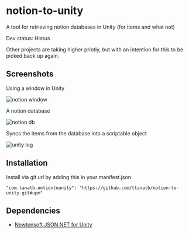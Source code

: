 # notion-to-unity
A tool for retrieving notion databases in Unity (for items and what not)

Dev status: Hiatus

Other projects are taking higher priotiy, but with an intention for this to be picked back up again.

## Screenshots
Using a window in Unity

![notion window](https://user-images.githubusercontent.com/14023901/168694054-c3b7b52f-adbb-4ac4-aa7f-db1fe2770c78.PNG)

A notion database

![notion db](https://user-images.githubusercontent.com/14023901/168694036-2a25269a-b1cb-433a-b53f-5eb61ac2912b.PNG)

Syncs the items from the database into a scriptable object

![unity log](https://user-images.githubusercontent.com/14023901/168694048-25097a04-2eaa-4145-a53e-f039d61d468f.PNG)

## Installation
Install via git url by adding this in your manifest.json
```
"com.tanatb.notiontounity": "https://github.com/ttanatb/notion-to-unity.git#upm"
```

## Dependencies
- [Newtonsoft JSON.NET for Unity](https://github.com/jilleJr/Newtonsoft.Json-for-Unity)
